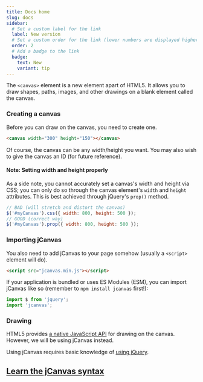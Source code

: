 ```yaml
---
title: Docs home
slug: docs
sidebar:
  # Set a custom label for the link
  label: New version
  # Set a custom order for the link (lower numbers are displayed higher up)
  order: 2
  # Add a badge to the link
  badge:
    text: New
    variant: tip
---
```



The `<canvas>` element is a new element apart of HTML5. It allows you to draw shapes, paths, images, and other drawings on a blank element called the canvas.

### Creating a canvas

Before you can draw on the canvas, you need to create one.

```html
<canvas width="300" height="150"></canvas>
```

Of course, the canvas can be any width/height you want. You may also wish to give the canvas an ID (for future reference).

#### Note: Setting width and height properly

As a side note, you cannot accurately set a canvas's width and height via CSS; you can only do so through the canvas element's `width` and `height` attributes. This is best achieved through jQuery's `prop()` method.

```js
// BAD (will stretch and distort the canvas)
$('#myCanvas').css({ width: 800, height: 500 });
// GOOD (correct way)
$('#myCanvas').prop({ width: 800, height: 500 });
```

### Importing jCanvas

You also need to add jCanvas to your page somehow (usually a `<script>` element will do).

```html
<script src="jcanvas.min.js"></script>
```

If your application is bundled or uses ES Modules (ESM), you can import jCanvas like so (remember to `npm install jcanvas` first!):

```js
import $ from 'jquery';
import 'jcanvas';
```

### Drawing

HTML5 provides [a native JavaScript API](https://developer.mozilla.org/en-US/docs/Web/API/Canvas_API/Tutorial/Drawing_shapes) for drawing on the canvas. However, we will be using jCanvas instead.

Using jCanvas requires basic knowledge of [using jQuery](http://docs.jquery.com/Tutorials:How_jQuery_Works).

## [Learn the jCanvas syntax](/docs/syntax/)
